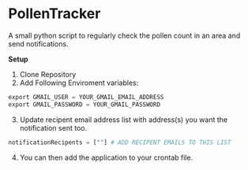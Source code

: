 # PollenTracker
A small python script to regularly check the pollen count in an area and send notifications.

**Setup**

1. Clone Repository 
2. Add Following Enviroment variables:
```python
export GMAIL_USER = YOUR_GMAIL_EMAIL_ADDRESS
export GMAIL_PASSWORD = YOUR_GMAIL_PASSWORD
```
3. Update recipent email address list with address(s) you want the notification sent too. 
```python
notificationRecipents = [""] # ADD RECIPENT EMAILS TO THIS LIST
```
4. You can then add the application to your crontab file.
